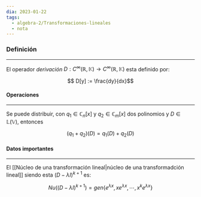 ```yaml
---
dia: 2023-01-22
tags:
  - algebra-2/Transformaciones-lineales
  - nota
---
```

### Definición
---
El operador *derivación* $D: C^\infty(\mathbb{R}, \mathbb{K}) \to C^\infty(\mathbb{R}, \mathbb{K})$ esta definido por:

$$ D[y] := \frac{dy}{dx}$$

#### Operaciones
---
Se puede distribuir, con $q_1 \in \mathbb{C}_n[x]$ y $q_2\in \mathbb{C}_m[x]$ dos polinomios y $D \in \mathbb{L}(\mathbb{V})$, entonces

$$ (q_1 + q_2)(D) = q_1(D) + q_2(D) $$

#### Datos importantes
---
El [[Núcleo de una transformación lineal|núcleo de una transformadción lineal]] siendo esta $(D - \lambda I)^{k+1}$ es:

$$Nu((D - \lambda I)^{k+1}) = gen\{e^{\lambda x}, x e^{\lambda x}, \cdots, x^k e^{\lambda x} \}$$

